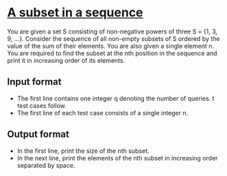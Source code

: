 # [A subset in a sequence][link]

You are given a set S consisting of non-negative powers of three S = {1, 3, 9, ...}. Consider the sequence of all non-empty subsets of S ordered by the value of the sum of their elements. You are also given a single element n. You are required to find the subset at the nth position in the sequence and print it in increasing order of its elements.

## Input format

- The first line contains one integer q denoting the number of queries. t test cases follow.
- The first line of each test case consists of a single integer n.

## Output format

- In the first line, print the size of the nth subset.
- In the next line, print the elements of the nth subset in increasing order separated by space.

[link]: https://www.hackerearth.com/practice/basic-programming/bit-manipulation/basics-of-bit-manipulation/practice-problems/algorithm/nobita-in-trouble-2-5ce82e3d/
